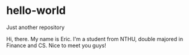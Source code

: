 # hello-world
Just another repository

Hi, there. My name is Eric. I'm a student from NTHU, double majored in Finance and CS. Nice to meet you guys!
